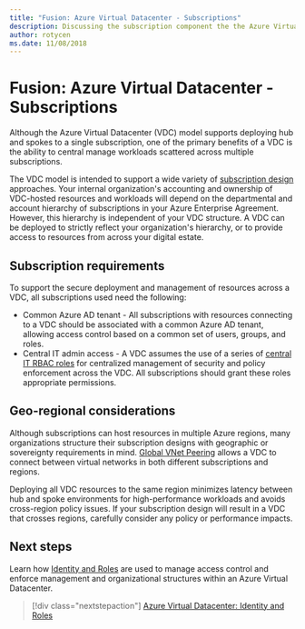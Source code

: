 ```yaml
---
title: "Fusion: Azure Virtual Datacenter - Subscriptions" 
description: Discussing the subscription component the the Azure Virtual Datacenter (VDC) model
author: rotycen
ms.date: 11/08/2018
---
```

# Fusion: Azure Virtual Datacenter - Subscriptions

Although the Azure Virtual Datacenter (VDC) model supports deploying hub and spokes to a single subscription, one of the primary benefits of a VDC is the ability to central manage workloads scattered across multiple subscriptions. 

The VDC model is intended to support a wide variety of [subscription design](overview.md) approaches. Your internal organization's accounting and ownership of VDC-hosted resources and workloads will depend on the departmental and account hierarchy of subscriptions in your Azure Enterprise Agreement. However, this hierarchy is independent of your VDC structure. A VDC can be deployed to strictly reflect your organization's hierarchy, or to provide access to resources from across your digital estate.

## Subscription requirements 

To support the secure deployment and management of resources across a VDC, all subscriptions used need the following: 

- Common Azure AD tenant - All subscriptions with resources connecting to a VDC should be associated with a common Azure AD tenant, allowing access control based on a common set of users, groups, and roles.  
- Central IT admin access - A VDC assumes the use of a series of [central IT RBAC roles](../identity/overview.md#roles-and-rbac) for centralized management of security and policy enforcement across the VDC. All subscriptions should grant these roles appropriate permissions.

## Geo-regional considerations

Although subscriptions can host resources in multiple Azure regions, many organizations structure their subscription designs with geographic or sovereignty requirements in mind. [Global VNet Peering](https://azure.microsoft.com/en-us/blog/global-vnet-peering-now-generally-available/) allows a VDC to connect between virtual networks  in both different subscriptions and regions.

Deploying all VDC resources to the same region minimizes latency between hub and spoke environments for high-performance workloads and avoids cross-region policy issues. If your subscription design will result in a VDC that crosses regions, carefully consider any policy or performance impacts.

## Next steps

Learn  how [Identity and Roles](../identity/vdc-identity.md) are used to manage access control and enforce management and organizational structures within an Azure Virtual Datacenter.

> [!div class="nextstepaction"]
> [Azure Virtual Datacenter: Identity and Roles](../identity/vdc-identity.md)